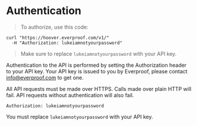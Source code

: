 # Authentication

> To authorize, use this code:

```shell
curl "https://hoover.everproof.com/v1/"
  -H "Authorization: lukeiamnotyourpassword"
```

> Make sure to replace `lukeiamnotyourpassword` with your API key.

Authentication to the API is performed by setting the Authorization header to your API key. Your API key is issued to you by Everproof, please contact info@everproof.com to get one. 

All API requests must be made over HTTPS. Calls made over plain HTTP will fail. API requests without authentication will also fail.

`Authorization: lukeiamnotyourpassword`

<aside class="notice">
You must replace <code>lukeiamnotyourpassword</code> with your API key.
</aside>
